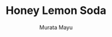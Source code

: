 --- 
slug: "honey-lemon-soda"
title: "Honey Lemon Soda"
publishdate: "2018-12-12"
src: "https://365manga.net/manga/honey-lemon-soda"
author: "Murata Mayu"
image: "https://data.365manga.net/images/thumbnails/32799-honey-lemon-soda.jpg"
tags: ["Drama","Romance","School life","Shoujo","Shoujo ai"]
chapters: ["Chapter 27 ","Chapter 26 ","Chapter 25 ","Chapter 24 ","Chapter 23 ","Chapter 22 ","Chapter 21 ","Chapter 20 ","Chapter 19 ","Chapter 18 ","Chapter 17 ","Chapter 16 ","Chapter 15 ","Chapter 14 ","Chapter 13 ","Chapter 12 ","Chapter 11 ","Chapter 010 ","Chapter 9 ","Chapter 8 ","Chapter 7 ","Vol.2 Chapter 6 ","Chapter 5 ","Vol.1 Chapter 4 ","Chapter 3 ","Vol.1 Chapter 2: Sparkle 2 ","Vol.1 Chapter 1"]
chapterlinks: ["https://365manga.net/honey-lemon-soda/chapter-27.html","https://365manga.net/honey-lemon-soda/chapter-26.html","https://365manga.net/honey-lemon-soda/chapter-25.html","https://365manga.net/honey-lemon-soda/chapter-24.html","https://365manga.net/honey-lemon-soda/chapter-23.html","https://365manga.net/honey-lemon-soda/chapter-22.html","https://365manga.net/honey-lemon-soda/chapter-21.html","https://365manga.net/honey-lemon-soda/chapter-20.html","https://365manga.net/honey-lemon-soda/chapter-19.html","https://365manga.net/honey-lemon-soda/chapter-18.html","https://365manga.net/honey-lemon-soda/chapter-17.html","https://365manga.net/honey-lemon-soda/chapter-16.html","https://365manga.net/honey-lemon-soda/chapter-15.html","https://365manga.net/honey-lemon-soda/chapter-14.html","https://365manga.net/honey-lemon-soda/chapter-13.html","https://365manga.net/honey-lemon-soda/chapter-12.html","https://365manga.net/honey-lemon-soda/chapter-11.html","https://365manga.net/honey-lemon-soda/chapter-010.html","https://365manga.net/honey-lemon-soda/chapter-9.html","https://365manga.net/honey-lemon-soda/chapter-8.html","https://365manga.net/honey-lemon-soda/chapter-7.html","https://365manga.net/honey-lemon-soda/chapter-6.html","https://365manga.net/honey-lemon-soda/chapter-5.html","https://365manga.net/honey-lemon-soda/chapter-4.html","https://365manga.net/honey-lemon-soda/chapter-3.html","https://365manga.net/honey-lemon-soda/chapter-2.html","https://365manga.net/honey-lemon-soda/chapter-1.html"]
description: "Honey Lemon Soda manga summary: Honey Lemon Soda summary is updating. Come visit MangaNelo.com sometime to read the latest chapter of Honey Lemon Soda. If you have any question about this manga, Please don't hesitate to contact us or translate team. Hope you enjoy it."
---